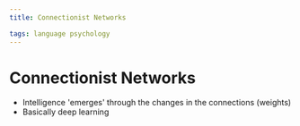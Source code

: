 ```yaml
---
title: Connectionist Networks

tags: language psychology 
---
```


# Connectionist Networks
- Intelligence 'emerges' through the changes in the connections (weights)
- Basically deep learning










































